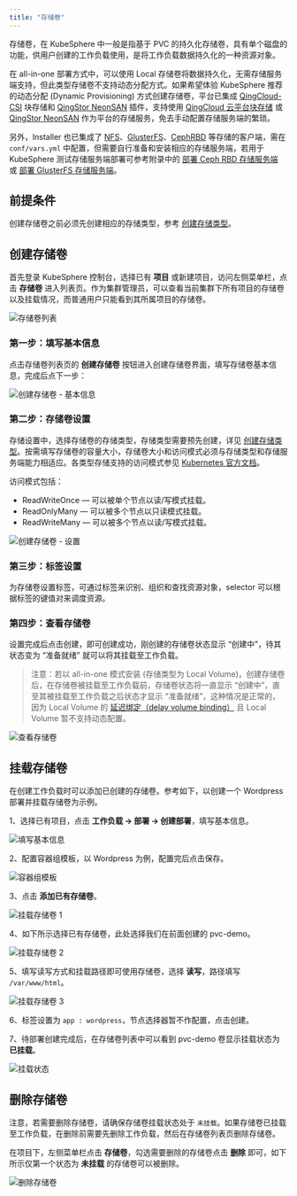 ```yaml
---
title: "存储卷"
---
```


存储卷，在 KubeSphere 中一般是指基于 PVC 的持久化存储卷，具有单个磁盘的功能，供用户创建的工作负载使用，是将工作负载数据持久化的一种资源对象。

在 all-in-one 部署方式中，可以使用 Local 存储卷将数据持久化，无需存储服务端支持，但此类型存储卷不支持动态分配方式。如果希望体验 KubeSphere 推荐的动态分配 (Dynamic Provisioning) 方式创建存储卷，平台已集成 [QingCloud-CSI](https://github.com/yunify/qingcloud-csi/blob/master/README_zh.md) 块存储和 [QingStor NeonSAN](https://docs.qingcloud.com/product/storage/volume/super_high_performance_shared_volume/) 插件，支持使用 [QingCloud 云平台块存储](https://www.qingcloud.com/products/volume/) 或 [QingStor NeonSAN](https://www.qingcloud.com/products/qingstor-neonsan/) 作为平台的存储服务，免去手动配置存储服务端的繁琐。

另外，Installer 也已集成了 [NFS](https://kubernetes.io/docs/concepts/storage/volumes/#nfs)、[GlusterFS](https://www.gluster.org/)、[CephRBD](https://ceph.com/) 等存储的客户端，需在 `conf/vars.yml` 中配置，但需要自行准备和安装相应的存储服务端，若用于 KubeSphere 测试存储服务端部署可参考附录中的 [部署 Ceph RBD 存储服务端](https://docs.kubesphere.io/express/zh-CN/ceph-ks-install/) 或 [部署 GlusterFS 存储服务端](https://docs.kubesphere.io/express/zh-CN/glusterfs-ks-install/)。

## 前提条件

创建存储卷之前必须先创建相应的存储类型，参考 [创建存储类型](../../infrastructure/storageclass/#创建存储类型)。

## 创建存储卷

首先登录 KubeSphere 控制台，选择已有 **项目** 或新建项目，访问左侧菜单栏，点击 **存储卷** 进入列表页。作为集群管理员，可以查看当前集群下所有项目的存储卷以及挂载情况，而普通用户只能看到其所属项目的存储卷。
    
![存储卷列表](/ae-pvc-list.png)

### 第一步：填写基本信息

点击存储卷列表页的 **创建存储卷** 按钮进入创建存储卷界面，填写存储卷基本信息，完成后点下一步：

![创建存储卷 - 基本信息](/ae-pvc-basic.png)

### 第二步：存储卷设置

存储设置中，选择存储卷的存储类型，存储类型需要预先创建，详见 [创建存储类型](../../infrastructure/storageclass/#创建存储类型)。按需填写存储卷的容量大小，存储卷大小和访问模式必须与存储类型和存储服务端能力相适应。各类型存储支持的访问模式参见 [Kubernetes 官方文档](https://kubernetes.io/docs/concepts/storage/persistent-volumes/#types-of-persistent-volumes)。

访问模式包括：

- ReadWriteOnce — 可以被单个节点以读/写模式挂载。
- ReadOnlyMany — 可以被多个节点以只读模式挂载。
- ReadWriteMany — 可以被多个节点以读/写模式挂载。

![创建存储卷 - 设置](/ae-pvc-setting.png)

### 第三步：标签设置

为存储卷设置标签，可通过标签来识别、组织和查找资源对象，selector 可以根据标签的键值对来调度资源。


### 第四步：查看存储卷

设置完成后点击创建，即可创建成功，刚创建的存储卷状态显示 “创建中”，待其状态变为 “准备就绪” 就可以将其挂载至工作负载。

> 注意：若以 all-in-one 模式安装 (存储类型为 Local Volume)，创建存储卷后，在存储卷被挂载至工作负载前，存储卷状态将一直显示 “创建中”，直至其被挂载至工作负载之后状态才显示 “准备就绪”，这种情况是正常的，因为 Local Volume 的 [延迟绑定（delay volume binding）](https://kubernetes.io/docs/concepts/storage/storage-classes/#local)  且 Local Volume 暂不支持动态配置。

![查看存储卷](/ae-pvc-status.png)

## 挂载存储卷

在创建工作负载时可以添加已创建的存储卷。参考如下，以创建一个 Wordpress 部署并挂载存储卷为示例。

1、选择已有项目，点击 **工作负载 → 部署 → 创建部署**，填写基本信息。

![填写基本信息](/pvc-demo-basic.png)

2、配置容器组模板，以 Wordpress 为例，配置完后点击保存。

![容器组模板](/pvc-wordpress-template.png)

3、点击 **添加已有存储卷**。

![挂载存储卷 1](/add-pvc-in-workload.png)

4、如下所示选择已有存储卷，此处选择我们在前面创建的 pvc-demo。

![挂载存储卷 2](/ae-select-pvc.png)

5、填写读写方式和挂载路径即可使用存储卷，选择 **读写**，路径填写 `/var/www/html`。

![挂载存储卷 3](/pvc-details-in-workload.png)

6、标签设置为 `app : wordpress`，节点选择器暂不作配置，点击创建。

7、待部署创建完成后，在存储卷列表中可以看到 pvc-demo 卷显示挂载状态为 **已挂载**。

![挂载状态](/pvc-status-validation.png)

## 删除存储卷

注意，若需要删除存储卷，请确保存储卷挂载状态处于 `未挂载`。如果存储卷已挂载至工作负载，在删除前需要先删除工作负载，然后在存储卷列表页删除存储卷。

在项目下，左侧菜单栏点击 **存储卷**，勾选需要删除的存储卷点击 **删除** 即可，如下所示仅第一个状态为 **未挂载** 的存储卷可以被删除。

![删除存储卷](/ae-delete-pvc.png)
